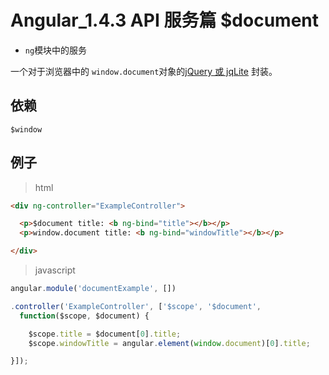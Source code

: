 # Angular_1.4.3 API 服务篇 $document

- `ng`模块中的服务

一个对于浏览器中的 `window.document`对象的[jQuery 或 jqLite](https://code.angularjs.org/1.4.3/docs/api/ng/function/angular.element) 封装。

## 依赖

`$window`

## 例子

> html

``` html
<div ng-controller="ExampleController">

  <p>$document title: <b ng-bind="title"></b></p>
  <p>window.document title: <b ng-bind="windowTitle"></b></p>

</div>
```

> javascript

``` javascript
angular.module('documentExample', [])

.controller('ExampleController', ['$scope', '$document',
  function($scope, $document) {

    $scope.title = $document[0].title;
    $scope.windowTitle = angular.element(window.document)[0].title;

}]);
```
